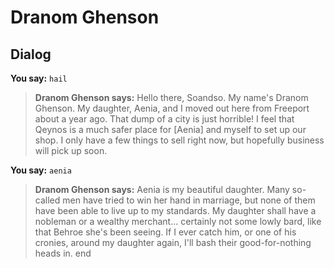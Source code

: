 # Dranom Ghenson


## Dialog

**You say:** `hail`



>**Dranom Ghenson says:** Hello there, Soandso. My name's Dranom Ghenson. My daughter, Aenia, and I moved out here from Freeport about a year ago. That dump of a city is just horrible! I feel that Qeynos is a much safer place for [Aenia] and myself to set up our shop. I only have a few things to sell right now, but hopefully business will pick up soon.

**You say:** `aenia`



>**Dranom Ghenson says:** Aenia is my beautiful daughter.  Many so-called men have tried to win her hand in marriage, but none of them have been able to live up to my standards.  My daughter shall have a nobleman or a wealthy merchant... certainly not some lowly bard, like that Behroe she's been seeing.  If I ever catch him, or one of his cronies, around my daughter again, I'll bash their good-for-nothing heads in.
end
